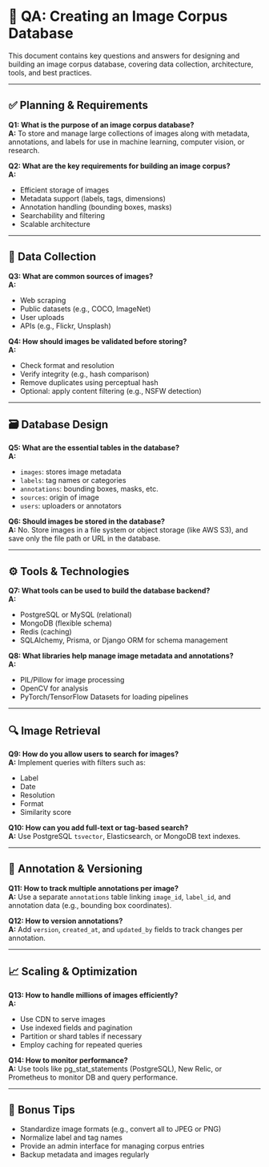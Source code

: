 # 🧠 QA: Creating an Image Corpus Database

This document contains key questions and answers for designing and building an image corpus database, covering data collection, architecture, tools, and best practices.

---

## ✅ Planning & Requirements

**Q1: What is the purpose of an image corpus database?**  
**A:** To store and manage large collections of images along with metadata, annotations, and labels for use in machine learning, computer vision, or research.

**Q2: What are the key requirements for building an image corpus?**  
**A:** 
- Efficient storage of images
- Metadata support (labels, tags, dimensions)
- Annotation handling (bounding boxes, masks)
- Searchability and filtering
- Scalable architecture

---

## 📸 Data Collection

**Q3: What are common sources of images?**  
**A:** 
- Web scraping
- Public datasets (e.g., COCO, ImageNet)
- User uploads
- APIs (e.g., Flickr, Unsplash)

**Q4: How should images be validated before storing?**  
**A:** 
- Check format and resolution
- Verify integrity (e.g., hash comparison)
- Remove duplicates using perceptual hash
- Optional: apply content filtering (e.g., NSFW detection)

---

## 🗃️ Database Design

**Q5: What are the essential tables in the database?**  
**A:**
- `images`: stores image metadata
- `labels`: tag names or categories
- `annotations`: bounding boxes, masks, etc.
- `sources`: origin of image
- `users`: uploaders or annotators

**Q6: Should images be stored in the database?**  
**A:** No. Store images in a file system or object storage (like AWS S3), and save only the file path or URL in the database.

---

## ⚙️ Tools & Technologies

**Q7: What tools can be used to build the database backend?**  
**A:** 
- PostgreSQL or MySQL (relational)
- MongoDB (flexible schema)
- Redis (caching)
- SQLAlchemy, Prisma, or Django ORM for schema management

**Q8: What libraries help manage image metadata and annotations?**  
**A:** 
- PIL/Pillow for image processing
- OpenCV for analysis
- PyTorch/TensorFlow Datasets for loading pipelines

---

## 🔍 Image Retrieval

**Q9: How do you allow users to search for images?**  
**A:** Implement queries with filters such as:
- Label
- Date
- Resolution
- Format
- Similarity score

**Q10: How can you add full-text or tag-based search?**  
**A:** Use PostgreSQL `tsvector`, Elasticsearch, or MongoDB text indexes.

---

## 🧪 Annotation & Versioning

**Q11: How to track multiple annotations per image?**  
**A:** Use a separate `annotations` table linking `image_id`, `label_id`, and annotation data (e.g., bounding box coordinates).

**Q12: How to version annotations?**  
**A:** Add `version`, `created_at`, and `updated_by` fields to track changes per annotation.

---

## 📈 Scaling & Optimization

**Q13: How to handle millions of images efficiently?**  
**A:**
- Use CDN to serve images
- Use indexed fields and pagination
- Partition or shard tables if necessary
- Employ caching for repeated queries

**Q14: How to monitor performance?**  
**A:** Use tools like pg_stat_statements (PostgreSQL), New Relic, or Prometheus to monitor DB and query performance.

---

## 🧩 Bonus Tips

- Standardize image formats (e.g., convert all to JPEG or PNG)
- Normalize label and tag names
- Provide an admin interface for managing corpus entries
- Backup metadata and images regularly

